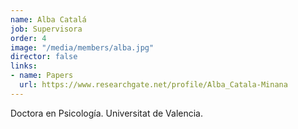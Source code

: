 ```yaml
---
name: Alba Catalá
job: Supervisora
order: 4
image: "/media/members/alba.jpg"
director: false
links:
- name: Papers
  url: https://www.researchgate.net/profile/Alba_Catala-Minana
---
```


Doctora en Psicología. Universitat de Valencia.
